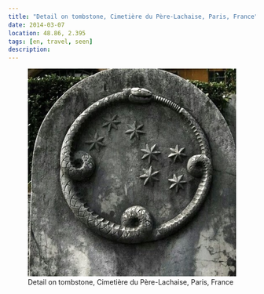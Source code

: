 ```yaml
---
title: "Detail on tombstone, Cimetière du Père-Lachaise, Paris, France"
date: 2014-03-07
location: 48.86, 2.395
tags: [en, travel, seen]
description: 
---
```


<figure>
  <img src="/assets/img/2014-03-07-detail-on-tombstone-cimeti-re-du-p-re-lachaise-paris-france.jpeg" alt="Detail on tombstone, Cimetière du Père-Lachaise, Paris, France">
  <figcaption>Detail on tombstone, Cimetière du Père-Lachaise, Paris, France</figcaption>
</figure>
